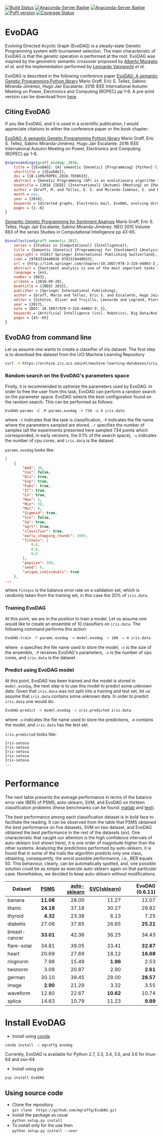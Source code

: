 [![Build Status](https://travis-ci.org/mgraffg/EvoDAG.svg?branch=master)](https://travis-ci.org/mgraffg/EvoDAG)
[![Anaconda-Server Badge](https://anaconda.org/mgraffg/evodag/badges/version.svg)](https://anaconda.org/mgraffg/evodag)
[![Anaconda-Server Badge](https://anaconda.org/mgraffg/evodag/badges/installer/conda.svg)](https://conda.anaconda.org/mgraffg)
[![PyPI version](https://badge.fury.io/py/EvoDAG.svg)](https://badge.fury.io/py/EvoDAG)
[![Coverage Status](https://coveralls.io/repos/github/mgraffg/EvoDAG/badge.svg?branch=master)](https://coveralls.io/github/mgraffg/EvoDAG?branch=master)

# EvoDAG #

Evolving Directed Acyclic Graph (EvoDAG) is a steady-state Genetic Programming system
with tournament selection. The main characteristic of EvoDAG is that
the genetic operation is performed at the root. EvoDAG was inspired
by the geometric semantic crossover proposed by 
[Alberto Moraglio](https://scholar.google.com.mx/citations?user=0y4XRI0AAAAJ&hl=en&oi=ao)
_et al._ and the implementation performed by
[Leonardo Vanneschi](https://scholar.google.com.mx/citations?user=uR5K07QAAAAJ&hl=en&oi=ao)
_et al_.

EvoDAG is described in the following conference paper
[EvoDAG: A semantic Genetic Programming Python library](http://ieeexplore.ieee.org/document/7830633/)
Mario Graff, Eric S. Tellez, Sabino Miranda-Jiménez, Hugo Jair Escalante.
2016 IEEE International Autumn Meeting on Power, Electronics and Computing (ROPEC)
pp 1-6. A pre-print version can be download from [here](http://ws.ingeotec.mx/~mgraffg/publications/pdf/ropec2016.pdf).

## Citing EvoDAG ##

If you like EvoDAG, and it is used in a scientific publication, I would
appreciate citations to either the conference paper or the book chapter:

[EvoDAG: A semantic Genetic Programming Python library](http://ieeexplore.ieee.org/document/7830633/)
Mario Graff, Eric S. Tellez, Sabino Miranda-Jiménez, Hugo Jair Escalante.
2016 IEEE International Autumn Meeting on Power, Electronics and Computing (ROPEC)
pp 1-6.
```bibtex
@inproceedings{graff_evodag:_2016,
	title = {{EvoDAG}: {A} semantic {Genetic} {Programming} {Python} library},
	shorttitle = {{EvoDAG}},
	doi = {10.1109/ROPEC.2016.7830633},
	abstract = {Genetic Programming (GP) is an evolutionary algorithm that has received a lot of attention lately due to its success in solving hard real-world problems. Lately, there has been considerable interest in GP's community to develop semantic genetic operators, i.e., operators that work on the phenotype. In this contribution, we describe EvoDAG (Evolving Directed Acyclic Graph) which is a Python library that implements a steady-state semantic Genetic Programming with tournament selection using an extension of our previous crossover operators based on orthogonal projections in the phenotype space. To show the effectiveness of EvoDAG, it is compared against state-of-the-art classifiers on different benchmark problems, experimental results indicate that EvoDAG is very competitive.},
	booktitle = {2016 {IEEE} {International} {Autumn} {Meeting} on {Power}, {Electronics} and {Computing} ({ROPEC})},
	author = {Graff, M. and Tellez, E. S. and Miranda-Jiménez, S. and Escalante, H. J.},
	month = nov,
	year = {2016},
	keywords = {directed graphs, Electronic mail, EvoDAG, evolving directed acyclic graph, Genetic algorithms, GP community, Libraries, semantic genetic operators, semantic genetic programming Python library, Semantics, Sociology, Statistics, Steady-state, steady-state semantic genetic programming, Training},
	pages = {1--6}
}
```

[Semantic Genetic Programming for Sentiment Analysis](http://link.springer.com/chapter/10.1007/978-3-319-44003-3_2)
Mario Graff, Eric S. Tellez, Hugo Jair Escalante, Sabino
Miranda-Jiménez. NEO 2015
Volume 663 of the series Studies in Computational Intelligence pp 43-65.
```bibtex
@incollection{graff_semantic_2017,
	series = {Studies in {Computational} {Intelligence}},
	title = {Semantic {Genetic} {Programming} for {Sentiment} {Analysis}},
	copyright = {©2017 Springer International Publishing Switzerland},
	isbn = {9783319440026 9783319440033},
	url = {http://link.springer.com/chapter/10.1007/978-3-319-44003-3_2},
	abstract = {Sentiment analysis is one of the most important tasks in text mining. This field has a high impact for government and private companies to support major decision-making policies. Even though Genetic Programming (GP) has been widely used to solve real world problems, GP is seldom used to tackle this trendy problem. This contribution starts rectifying this research gap by proposing a novel GP system, namely, Root Genetic Programming, and extending our previous genetic operators based on projections on the phenotype space. The results show that these systems are able to tackle this problem being competitive with other state-of-the-art classifiers, and, also, give insight to approach large scale problems represented on high dimensional spaces.},
	language = {en},
	number = {663},
	urldate = {2016-09-20},
	booktitle = {{NEO} 2015},
	publisher = {Springer International Publishing},
	author = {Graff, Mario and Tellez, Eric S. and Escalante, Hugo Jair and Miranda-Jiménez, Sabino},
	editor = {Schütze, Oliver and Trujillo, Leonardo and Legrand, Pierrick and Maldonado, Yazmin},
	year = {2017},
	note = {DOI: 10.1007/978-3-319-44003-3\_2},
	keywords = {Artificial Intelligence (incl. Robotics), Big Data/Analytics, Computational intelligence, Computer Imaging, Vision, Pattern Recognition and Graphics, Genetic programming, optimization, Semantic Crossover, sentiment analysis, Text mining},
	pages = {43--65}
}
```

## EvoDAG from command line ##

Let us assume one wants to create a classifier of iris dataset. The
first step is to download the dataset from the UCI Machine Learning
Repository

```bash   
curl -O https://archive.ics.uci.edu/ml/machine-learning-databases/iris/iris.data
```

### Random search on the EvoDAG's parameters space

Firstly, it is recommended to optimize the parameters used by
EvoDAG. In order to free the user from this task, EvoDAG can perform a random
search on the parameter space. EvoDAG selects the best configuration found
on the random search. This can be performed as follows:

```bash__
EvoDAG-params -C -P params.evodag -r 734 -u 4 iris.data
```

where `-C` indicates that the task is classification, 
`-P` indicates the file name where the parameters sampled are
stored, `-r` specifies the number of samples 
(all the experiments presented here sampled 734 points which 
corresponded, in early versions, the 0.1% of the search space), `-u` indicates the number of
cpu cores, and `iris.data` is the dataset.

`params.evodag` looks like:

```json   
[
    {
        "Add": 30,
        "Cos": false,
        "Div": true,
        "Exp": true,
        "Fabs": true,
        "If": true,
        "Ln": true,
        "Max": 5,
        "Min": 30,
        "Mul": 0,
        "Sigmoid": true,
        "Sin": false,
        "Sq": true,
        "Sqrt": true,
        "classifier": true,
        "early_stopping_rounds": 2000,
        "fitness": [
            0.0,
            0.0,
            0.0
        ],
        "popsize": 500,
        "seed": 0,
        "unique_individuals": true
    },
...
```

where `fitness` is the balance error rate on a validation set, which
is randomly taken from the training set, in this case the 20% of `iris.data`.

### Training EvoDAG

At this point, we are in the position to train a model. Let us assume
one would like to create an ensemble of 10 classifiers on
`iris.data`. The following command performs this action: 

```bash   
EvoDAG-train -P params.evodag -m model.evodag -n 100 -u 4 iris.data 
```

where `-m` specifies the file name used to store the model, `-n` is
the size of the ensemble, `-P` receives EvoDAG's parameters, `-u` is
the number of cpu cores, and `iris.data` is the dataset. 


### Predict using EvoDAG model

At this point, EvoDAG has been trained and the model is stored in
`model.evodag`, the next step is to use this model to predict some
unknown data. Given that `iris.data` was not split into a training
and test set, let us assume that `iris.data` contains some unknown
data. In order to predict `iris.data` one would do:

```bash   
EvoDAG-predict -m model.evodag -o iris.predicted iris.data
```

where `-o` indicates the file name used to store the predictions, `-m`
contains the model, and `iris.data` has the test set.

`iris.predicted` looks like:

```
Iris-setosa
Iris-setosa
Iris-setosa
Iris-setosa
Iris-setosa
...
```

# Performance #

The next table presents the average performance in terms of the
balance error rate (BER) of PSMS, auto-sklearn, SVM, and EvoDAG on thirteen classification
problems (these benchmarks can be found:
[matlab](http://theoval.cmp.uea.ac.uk/matlab/benchmarks) and [text](http://ws.ingeotec.mx/~mgraffg/classification)).
  

The best performance among each classification dataset is in
bold face to facilitate the reading. It can be observed from the table
that PSMS obtained the best performance on five datasets, SVM
on two dataset, and EvoDAG obtained the
best performance in the rest of the datasets (six). One
characteristic that caught our attention is the high confidence
intervals of auto-sklearn (not shown here), it is one order of magnitude higher than
the other systems. Analyzing the predictions performed by
auto-sklearn, it is found that in some of the trails the algorithm
predicts only one class, obtaining, consequently, the worst possible
performance, i.e., BER equals 50. This behaviour, clearly, can be
automatically spotted, and, one possible solution could be as simple
as execute auto-sklearn again on that particular case. Nonetheless, we
decided to keep auto-sklearn without modifications.

|Dataset|[PSMS](http://www.jmlr.org/papers/v10/escalante09a.html)|[auto-sklearn](https://github.com/automl/auto-sklearn)|[SVC(sklearn)](http://scikit-learn.org/stable/)|EvoDAG (0.6.11)|
| ----- | ---------------------------------------------: | --------------------------------------------: | -----------------------------------: | -----------: |
|banana          |     **11.08**      |  28.00  |11.27 | 12.07 | 
|titanic          |    **24.18**    |  37.18   |  30.27  |  29.82 |
|thyroid        |      **4.32**      |  23.38  |  6.13  |  7.25  | 
|diabetis        |     27.06   |   37.65  |  26.65  |  **25.21** |
|breast-cancer    |    **33.01**    |  42.36  |  36.25  |  34.43 | 
|flare-solar     |     34.81     |  39.05 |  33.41  |  **32.87** | 
|heart             |   20.69        |  27.69  |  18.12  |  **16.68** |
|ringnorm       |      7.98      |  15.49  |  **1.96**  |  2.53 |
|twonorm       |       3.09      |  20.87  |  2.90  |  **2.61** | 
|german         |      30.10    | 39.45  |  29.00  | **28.57** | 
|image         |       **2.90** | 21.29  |  3.32  | 3.55 | 
|waveform      |       12.80   | 22.67  |  **10.62**  |  10.74 |
|splice       |        14.63  | 10.79  |  11.23  |  **9.89** | 


# Install EvoDAG #

* Install using [conda](https://www.continuum.io)  
```bash   
conda install -c mgraffg evodag
```
Currently, EvoDAG is available for Python 2.7, 3.3, 3.4, 3.5, and 3.6 for linux-64 and osx-64

* Install using pip  
```bash   
pip install EvoDAG
```

## Using source code ##

* Clone the repository  
```git clone  https://github.com/mgraffg/EvoDAG.git```
* Install the package as usual  
```python setup.py install```
* To install only for the use then  
```python setup.py install --user```



